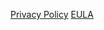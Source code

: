 [Privacy Policy](https://github.com/lt-paul/policies/gh-pages/privacy.md)
[EULA](https://www.termsfeed.com/live/4fa01f9b-2fce-4e7f-b60f-ecb524f881e4)
